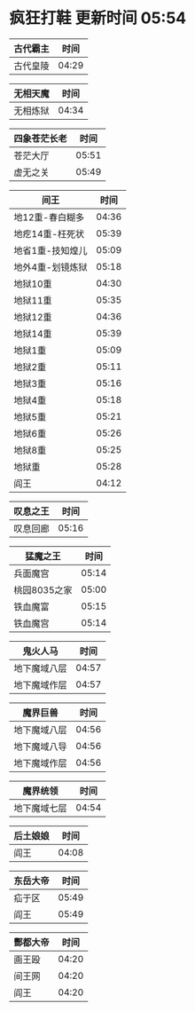 # 疯狂打鞋 更新时间 05:54

| 古代霸主   | 时间    |
|--------|-------|
| 古代皇陵 | 04:29 |

| 无相天魔   | 时间    |
|--------|-------|
| 无相炼狱 | 04:34 |

| 四象苍茫长老   | 时间    |
|--------|-------|
| 苍茫大厅 | 05:51 |
| 虚无之关 | 05:49 |

| 间王   | 时间    |
|--------|-------|
| 地12重-春白糊多 | 04:36 |
| 地疙14重-枉死状 | 05:39 |
| 地省1重-技知煌儿 | 05:09 |
| 地外4重-划镜炼狱 | 05:18 |
| 地狱10重 | 04:30 |
| 地狱11重 | 05:35 |
| 地狱12重 | 04:36 |
| 地狱14重 | 05:39 |
| 地狱1重 | 05:09 |
| 地狱2重 | 05:11 |
| 地狱3重 | 05:16 |
| 地狱4重 | 05:18 |
| 地狱5重 | 05:21 |
| 地狱6重 | 05:26 |
| 地狱8重 | 05:25 |
| 地狱重 | 05:28 |
| 阎王 | 04:12 |

| 叹息之王   | 时间    |
|--------|-------|
| 叹息回廊 | 05:16 |

| 猛魔之王   | 时间    |
|--------|-------|
| 兵面魔宫 | 05:14 |
| 桃园8035之家 | 05:00 |
| 铁血魔富 | 05:15 |
| 铁血魔宫 | 05:14 |

| 鬼火人马   | 时间    |
|--------|-------|
| 地下魔域八层 | 04:57 |
| 地下魔域作层 | 04:57 |

| 魔界巨兽   | 时间    |
|--------|-------|
| 地下魔域八层 | 04:56 |
| 地下魔域八导 | 04:56 |
| 地下魔域作层 | 04:56 |

| 魔界统领   | 时间    |
|--------|-------|
| 地下魔域七层 | 04:54 |

| 后土娘娘   | 时间    |
|--------|-------|
| 阎王 | 04:08 |

| 东岳大帝   | 时间    |
|--------|-------|
| 疝于区 | 05:49 |
| 阎王 | 05:49 |

| 酆都大帝   | 时间    |
|--------|-------|
| 画王殴 | 04:20 |
| 间王网 | 04:20 |
| 阎王 | 04:20 |